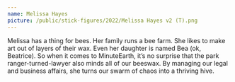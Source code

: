 ```yaml
---
name: Melissa Hayes
picture: /public/stick-figures/2022/Melissa Hayes v2 (T).png
---
```


Melissa has a thing for bees. Her family runs a bee farm. She likes to make art out of layers of their wax. Even her daughter is named Bea (ok, Beatrice). So when it comes to MinuteEarth, it’s no surprise that the park ranger-turned-lawyer also minds all of our beeswax. By managing our legal and business affairs, she turns our swarm of chaos into a thriving hive.
